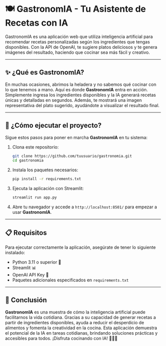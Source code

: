 # 🍽️ GastronomIA - Tu Asistente de Recetas con IA

GastronomIA es una aplicación web que utiliza inteligencia artificial para recomendar recetas personalizadas según los ingredientes que tengas disponibles. Con la API de OpenAI, te sugiere platos deliciosos y te genera imágenes del resultado, haciendo que cocinar sea más fácil y creativo. 

---

## ✨ ¿Qué es GastronomIA?

En muchas ocasiones, abrimos la heladera y no sabemos qué cocinar con lo que tenemos a mano. Aquí es donde **GastronomIA** entra en acción. Simplemente ingresa los ingredientes disponibles y la IA generará recetas únicas y detalladas en segundos. Además, te mostrará una imagen representativa del plato sugerido, ayudándote a visualizar el resultado final. 

---

## 🚀 ¿Cómo ejecutar el proyecto?

Sigue estos pasos para poner en marcha **GastronomIA** en tu sistema:

1. Clona este repositorio:
   ```bash
   git clone https://github.com/tuusuario/gastronomia.git
   cd gastronomia
   ```

2. Instala los paquetes necesarios:
   ```bash
   pip install -r requirements.txt
   ```

3. Ejecuta la aplicación con Streamlit:
   ```bash
   streamlit run app.py
   ```

4. Abre tu navegador y accede a `http://localhost:8501/` para empezar a usar **GastronomIA**.

---

## 📋 Requisitos

Para ejecutar correctamente la aplicación, asegúrate de tener lo siguiente instalado:

- Python 3.11 o superior 🐍
- Streamlit 📊
- OpenAI API Key 🔑
- Paquetes adicionales especificados en `requirements.txt`

---

## 🎯 Conclusión

**GastronomIA** es una muestra de cómo la inteligencia artificial puede facilitarnos la vida cotidiana. Gracias a su capacidad de generar recetas a partir de ingredientes disponibles, ayuda a reducir el desperdicio de alimentos y fomenta la creatividad en la cocina. Esta aplicación demuestra el potencial de la IA en tareas cotidianas, brindando soluciones prácticas y accesibles para todos. ¡Disfruta cocinando con IA! 👨‍🍳✨
